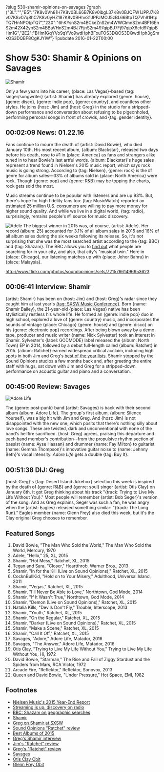 ?slug 530-shamir-opinions-on-savages
?graph {"3L":"","B5":"7K8v0Vh81H7K8v0BL66B7K8v0ibgL37K8v0BJQFW1JPPJ7K8v07K8v07q8hC7K8v0yHZ187K8v0BHhv31JPPJMOJ5zBL66BtpTQ7Vh81HtpTQ7HnNPOtpTQ7","230":"6hKYsnS2m4BCkeZnS2m4WWClmnS2m4BF16EnS2m42X42ynS2m4BBaVHnS2m4BJ7FjnS2m497qipBJ7Fj97qipX6cfd97qipBHm1G","2E2":"BHm1GqYVo9qYVo9wdHphBFxuTOS3DQOS3DQwdHph3gSmkOS3DQBF8CgKJYlW"}
?pubdate 2016-01-22T00:00

# Show 530: Shamir & Opinions on Savages

![Shamir](https://static.soundopinions.org/images/2016/shamir_web.png)

Only a few years into his career, {place: Las Vegas}-based {tag: singer/songwriter} {artist: Shamir} has already explored {genre: house}, {genre: disco}, {genre: indie pop}, {genre: country}, and countless other styles. He joins {host: Jim} and {host: Greg} in the studio for a stripped-down performance and conversation about refusing to be pigeonholed, performing personal songs in front of crowds, and {tag: gender identity}. 


## 00:02:09 News: 01.22.16
    
Fans continue to mourn the death of {artist: David Bowie}, who died January 10th. His most recent album, {album: Blackstar}, released two days before his death, rose to #1 in {place: America} as fans and strangers alike tuned in to hear Bowie's last artful words. {album: Blackstar}'s huge sales represent a trend found in Nielsen's 2015 music report, which says rock music is going strong. According to {tag: Nielsen}, {genre: rock} is the #1 genre for album sales—33% of albums sold in {place: North America} were rock. Though {genre: pop} and {genre: R&B} may be topping the charts, rock gets sold the most. 

Music streams continue to be popular with listeners and are up 93%. But, there's hope for high fidelity fans too: {tag: MusicWatch} reported an estimated 25 million U.S. consumers are willing to pay more money for higher sound quality. And while we live in a digital world, {tag: radio}, surprisingly, remains people's #1 source for music discovery. 

![Adele](https://static.soundopinions.org/images/2016/adele-bbc.jpg)
The biggest winner in 2015 was, of course, {artist: Adele}. Her record {album: 25} accounted for 3.1% of all album sales in 2015 and 16% of all album sales during the six weeks following its release. So, it's not surprising that she was the most searched artist according to the {tag: BBC} and {tag: Shazam}. The BBC allows you to [find out](http://www.bbc.co.uk/news/resources/idt-446211a5-003b-45e3-9211-cdc7d75c5407)  what people are searching for in your city, and also, that city's "musical twin." Here in {place: Chicago}, our listening matches up with {place: Johor Bahru} in {place: Malaysia}. 


http://www.flickr.com/photos/soundopinions/sets/72157661496953623

## 00:06:41 Interview: Shamir

{artist: Shamir} has been on {host: Jim} and {host: Greg}'s radar since they caught him at last year's [{tag: SXSW Music Conference}](/show/487/). Born {name: Shamir Bailey}, the 21-year-old {place: Las Vegas} native has been stylistically restless his whole life. He formed an {genre: indie pop} duo in high school, explored a love of {genre: country} music, and incorporates the sounds of vintage {place: Chicago} {genre: house} and {genre: disco} on his {genre: electronic pop} recordings. After being blown away by a demo tape, producer and music writer {name: Nick Sylvester} took an interest in Shamir. Sylvester's {label: GODMODE} label released the {album: North Town} EP in 2014, followed by a debut full-length called {album: Ratchet} in 2015. {album: Ratchet} earned widespread critical acclaim, including high spots in both Jim and Greg's [best of the year lists](/show/524/). Shamir stopped by the Sound Opinions studios a few months back and, after greeting the entire staff with hugs, sat down with Jim and Greg for a stripped-down performance on acoustic guitar and piano and a conversation.


## 00:45:00 Review: Savages
![Adore Life](https://static.soundopinions.org/assets/530/2300.jpg)

The {genre: post-punk} band {artist: Savages} is back with their second album {album: Adore Life}. The group's first album, {album: Silence Yourself}, was a big hit with Jim and Greg.  And {host: Jim} is not disappointed with the new one, which posits that there's nothing silly about love songs. These are twisted, dark and unconventional with none of the band's hellfire sacrificed. {host: Greg} agrees, praising this departure and each band member's contribution--from the propulsive rhythm section of bassist {name: Ayse Hassan} and drummer {name: Fay Milton} to guitarist {name: Gemma Thompson}'s innovative guitar noise to {name: Jehnny Beth}'s vocal intensity. *Adore Life* gets a double {tag: Buy It}.


## 00:51:38 DIJ: Greg

{host: Greg}'s {tag: Desert Island Jukebox} selection this week is inspired by the death of {genre: R&B} and {genre: soul} singer {artist: Otis Clay} on January 8th. It got Greg thinking about his track "{track: Trying to Live My Life Without You}." Most people will remember {artist: Bob Seger}'s version of the song. And as Greg explains, Seger was such a fan, he was angry when the {artist: Eagles} released something similar: "{track: The Long Run}." Eagles member {name: Glenn Frey} also died this week, but it's the Clay original Greg chooses to remember.


## Featured Songs
 
1. David Bowie, "The Man Who Sold the World," The Man Who Sold the World, Mercury, 1970
1. Adele, "Hello," 25, XL, 2015
1. Shamir, "Hot Mess," Ratchet, XL, 2015
1. Tegan and Sara, "Closer," Heartthrob, Warner Bros., 2013
1. Shamir, "In for the Kill (Live on Sound Opinions)," Ratchet, XL, 2015
1. CocknBullKid, "Hold on to Your Misery," Adulthood, Universal Island, 2011
1. Shamir, "Vegas," Ratchet, XL, 2015
1. Shamir, "I'll Never Be Able to Love," Northtown, God Mode, 2014
1. Shamir, "If It Wasn't True," Northtown, God Mode, 2014
1. Shamir, "Demon (Live on Sound Opinions)," Ratchet, XL, 2015
1. Natalia Kills, "Devils Don't Fly," Trouble, Interscope, 2013
1. Shamir, "Youth," Ratchet, XL, 2015
1. Shamir, "On the Regular," Ratchet, XL, 2015
1. Shamir, "Darker (Live on Sound Opinions)," Ratchet, XL, 2015
1. Shamir, "Make a Scene," Ratchet, XL, 2015
1. Shamir, "Call It Off," Ratchet, XL, 2015
1. Savages, "Adore," Adore Life, Matador, 2016
1. Savages, "The Answer," Adore Life, Matador, 2016
1. Otis Clay, "Trying to Live My Life Without You," Trying to Live My Life Without You, Hi, 1972
1. David Bowie, "Starman," The Rise and Fall of Ziggy Stardust and the Spiders from Mars, RCA Victor, 1972 
1. Arcade Fire, "Reflektor," Reflektor, Sonovox, 2013
1. Queen and David Bowie, "Under Pressure," Hot Space, EMI, 1982


## Footnotes
- [Nielsen Music's 2015 Year-End Report](http://www.nielsen.com/us/en/insights/reports/2016/2015-music-us-year-end-report.html)
- [Streaming is up, discovery on radio](http://techcrunch.com/2016/01/07/nielsen-music-streams-doubled-in-2015-digital-sales-continue-to-fall/)
- [BBC: Shazam on geographic searches](http://www.bbc.com/news/entertainment-arts-35290619)
- [Shamir](http://shamir326.tumblr.com/)
- [Greg on Shamir at SXSW](/show/487/)
- [Sound Opinions "Ratchet" review](/show/495/#shamir)
- [Best Albums of 2015](/show/524)
- [Greg's Shamir interview](http://www.chicagotribune.com/entertainment/music/kot/ct-ott-0925-shamir-20150921-column.html)
- [Jim's "Ratchet" review](http://www.wbez.org/blogs/jim-derogatis/2015-06/catching-some-best-spring-releases-pt-1-112183)
- [Greg's "Ratchet" review](http://www.chicagotribune.com/entertainment/ct-shamir-ratchet-review-20150518-story.html)
- [Savages](http://savagesband.com/)
- [Otis Clay Obit](http://www.nytimes.com/2016/01/12/arts/music/otis-clay-soul-and-rb-singer-dies-at-73.html?_r=0)
- [Glenn Frey Obit](http://www.nytimes.com/2016/01/19/arts/music/glenn-frey-a-founding-member-of-the-eagles-dies-at-67.html)
